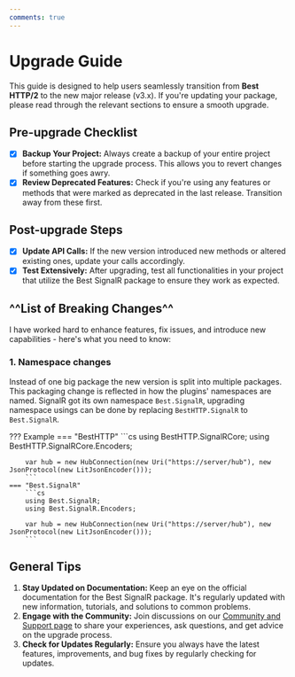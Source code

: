 ```yaml
---
comments: true
---
```


# Upgrade Guide

This guide is designed to help users seamlessly transition from **Best HTTP/2** to the new major release (v3.x).
If you're updating your package, please read through the relevant sections to ensure a smooth upgrade.

## Pre-upgrade Checklist
- [x] **Backup Your Project:** Always create a backup of your entire project before starting the upgrade process. This allows you to revert changes if something goes awry.
- [x] **Review Deprecated Features:** Check if you're using any features or methods that were marked as deprecated in the last release. Transition away from these first.

## Post-upgrade Steps
- [x] **Update API Calls:** If the new version introduced new methods or altered existing ones, update your calls accordingly.
- [x] **Test Extensively:** After upgrading, test all functionalities in your project that utilize the Best SignalR package to ensure they work as expected.

## ^^List of Breaking Changes^^

I have worked hard to enhance features, fix issues, and introduce new capabilities - here's what you need to know:

### 1. Namespace changes

Instead of one big package the new version is split into multiple packages. This packaging change is reflected in how the plugins' namespaces are named. 
SignalR got its own namespace `Best.SignalR`, upgrading namespace usings can be done by replacing `BestHTTP.SignalR` to `Best.SignalR`.

??? Example
    === "BestHTTP"
        ```cs 
        using BestHTTP.SignalRCore;
        using BestHTTP.SignalRCore.Encoders;

        var hub = new HubConnection(new Uri("https://server/hub"), new JsonProtocol(new LitJsonEncoder()));
        ```
    === "Best.SignalR"
        ```cs 
        using Best.SignalR;
        using Best.SignalR.Encoders;

        var hub = new HubConnection(new Uri("https://server/hub"), new JsonProtocol(new LitJsonEncoder()));
        ```

## General Tips

1. **Stay Updated on Documentation:** Keep an eye on the official documentation for the Best SignalR package. 
It's regularly updated with new information, tutorials, and solutions to common problems.
2. **Engage with the Community:** Join discussions on our [Community and Support page](../Shared/support.md) to share your experiences, ask questions, and get advice on the upgrade process.
3. **Check for Updates Regularly:** Ensure you always have the latest features, improvements, and bug fixes by regularly checking for updates.
